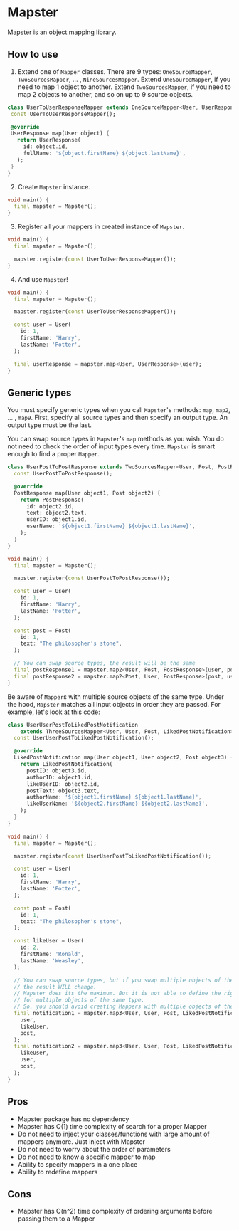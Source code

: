 # Mapster

Mapster is an object mapping library.

## How to use

1. Extend one of `Mapper` classes. There are 9 types: `OneSourceMapper`, `TwoSourcesMapper`, ...
   , `NineSourcesMapper`. Extend `OneSourceMapper`, if you need to map 1 object to another.
   Extend `TwoSourcesMapper`, if you need to map 2 objects to another, and so on up to 9 source
   objects.

 ```dart
class UserToUserResponseMapper extends OneSourceMapper<User, UserResponse> {
  const UserToUserResponseMapper();

  @override
  UserResponse map(User object) {
    return UserResponse(
      id: object.id,
      fullName: '${object.firstName} ${object.lastName}',
    );
  }
}
```

2. Create `Mapster` instance.

```dart
void main() {
  final mapster = Mapster();
}
```

3. Register all your mappers in created instance of `Mapster`.

```dart
void main() {
  final mapster = Mapster();

  mapster.register(const UserToUserResponseMapper());
}
```

4. And use `Mapster`!

```dart
void main() {
  final mapster = Mapster();

  mapster.register(const UserToUserResponseMapper());

  const user = User(
    id: 1,
    firstName: 'Harry',
    lastName: 'Potter',
  );

  final userResponse = mapster.map<User, UserResponse>(user);
}
```

## Generic types

You must specify generic types when you call `Mapster`'s methods: `map`, `map2`, ... , `map9`.
First, specify all source types and then specify an output type. An output type must be the last.

You can swap source types in `Mapster`'s `map` methods as you wish. You do not need to check the
order of input types every time. `Mapster` is smart enough to find a proper `Mapper`.

```dart
class UserPostToPostResponse extends TwoSourcesMapper<User, Post, PostResponse> {
  const UserPostToPostResponse();

  @override
  PostResponse map(User object1, Post object2) {
    return PostResponse(
      id: object2.id,
      text: object2.text,
      userID: object1.id,
      userName: '${object1.firstName} ${object1.lastName}',
    );
  }
}

void main() {
  final mapster = Mapster();

  mapster.register(const UserPostToPostResponse());

  const user = User(
    id: 1,
    firstName: 'Harry',
    lastName: 'Potter',
  );

  const post = Post(
    id: 1,
    text: "The philosopher's stone",
  );

  // You can swap source types, the result will be the same
  final postResponse1 = mapster.map2<User, Post, PostResponse>(user, post);
  final postResponse2 = mapster.map2<Post, User, PostResponse>(post, user);
}
```

Be aware of `Mapper`s with multiple source objects of the same type. Under the hood, `Mapster`
matches all input objects in order they are passed. For example, let's look at this code:

```dart
class UserUserPostToLikedPostNotification
    extends ThreeSourcesMapper<User, User, Post, LikedPostNotification> {
  const UserUserPostToLikedPostNotification();

  @override
  LikedPostNotification map(User object1, User object2, Post object3) {
    return LikedPostNotification(
      postID: object3.id,
      authorID: object1.id,
      likeUserID: object2.id,
      postText: object3.text,
      authorName: '${object1.firstName} ${object1.lastName}',
      likeUserName: '${object2.firstName} ${object2.lastName}',
    );
  }
}

void main() {
  final mapster = Mapster();

  mapster.register(const UserUserPostToLikedPostNotification());

  const user = User(
    id: 1,
    firstName: 'Harry',
    lastName: 'Potter',
  );

  const post = Post(
    id: 1,
    text: "The philosopher's stone",
  );

  const likeUser = User(
    id: 2,
    firstName: 'Ronald',
    lastName: 'Weasley',
  );

  // You can swap source types, but if you swap multiple objects of the same type,
  // the result WILL change.
  // Mapster does its the maximum. But it is not able to define the right order
  // for multiple objects of the same type.
  // So, you should avoid creating Mappers with multiple objects of the same type.
  final notification1 = mapster.map3<User, User, Post, LikedPostNotification>(
    user,
    likeUser,
    post,
  );
  final notification2 = mapster.map3<User, User, Post, LikedPostNotification>(
    likeUser,
    user,
    post,
  );
}
```

## Pros

- Mapster package has no dependency
- Mapster has O(1) time complexity of search for a proper Mapper
- Do not need to inject your classes/functions with large amount of mappers anymore. Just inject
  with Mapster
- Do not need to worry about the order of parameters
- Do not need to know a specific mapper to map
- Ability to specify mappers in a one place
- Ability to redefine mappers

## Cons

- Mapster has O(n^2) time complexity of ordering arguments before passing them to a Mapper
